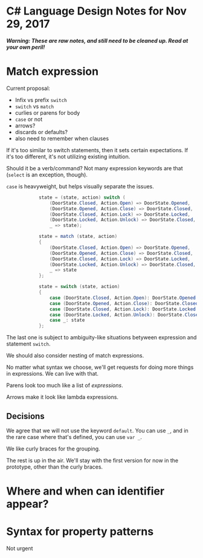 ﻿# C# Language Design Notes for Nov 29, 2017

***Warning: These are raw notes, and still need to be cleaned up. Read at your own peril!***

# Match expression

Current proposal:

- Infix vs prefix `switch`
- `switch` vs `match`
- curlies or parens for body
- `case` or not
- arrows?
- discards or defaults?
- also need to remember when clauses

If it's too similar to switch statements, then it sets certain expectations. If it's too different, it's not utilizing existing intuition.

Should it be a verb/command? Not many expression keywords are that (`select` is an exception, though).

`case` is heavyweight, but helps visually separate the issues.

``` c#
            state = (state, action) switch (
                (DoorState.Closed, Action.Open) => DoorState.Opened,
                (DoorState.Opened, Action.Close) => DoorState.Closed,
                (DoorState.Closed, Action.Lock) => DoorState.Locked,
                (DoorState.Locked, Action.Unlock) => DoorState.Closed,
                _ => state);

            state = match (state, action) 
            {
                (DoorState.Closed, Action.Open) => DoorState.Opened,
                (DoorState.Opened, Action.Close) => DoorState.Closed,
                (DoorState.Closed, Action.Lock) => DoorState.Locked,
                (DoorState.Locked, Action.Unlock) => DoorState.Closed,
                _ => state
            };

            state = switch (state, action)
            {
                case (DoorState.Closed, Action.Open): DoorState.Opened
                case (DoorState.Opened, Action.Close): DoorState.Closed
                case (DoorState.Closed, Action.Lock): DoorState.Locked
                case (DoorState.Locked, Action.Unlock): DoorState.Closed
                case _: state
            };
```

The last one is subject to ambiguity-like situations betyween expression and statement `switch`.

We should also consider nesting of match expressions.

No matter what syntax we choose, we'll get requests for doing more things in expressions. We can live with that.

Parens look too much like a list of *expressions*. 

Arrows make it look like lambda expressions.

## Decisions

We agree that we will not use the keyword `default`. You can use `_`, and in the rare case where that's defined, you can use `var _`.

We like curly braces for the grouping.

The rest is up in the air. We'll stay with the first version for now in the prototype, other than the curly braces.



# Where and when can identifier appear?



# Syntax for property patterns

Not urgent

``` c#

```